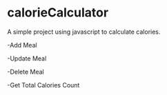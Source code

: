 # calorieCalculator
A simple project using javascript to calculate calories.

-Add Meal

-Update Meal

-Delete Meal

-Get Total Calories Count
